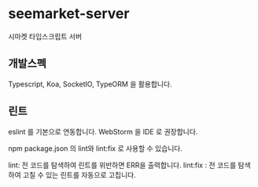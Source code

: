 # seemarket-server

시마켓 타입스크립트 서버

## 개발스펙
Typescript, Koa, SocketIO, TypeORM 을 활용합니다.

## 린트
eslint 를 기본으로 연동합니다.
WebStorm 을 IDE 로 권장합니다.

npm package.json 의 lint와 lint:fix 로 사용할 수 있습니다.

lint: 전 코드를 탐색하여 린트를 위반하면 ERR을 출력합니다.
lint:fix : 전 코드를 탐색하여 고칠 수 있는 린트를 자동으로 고칩니다.